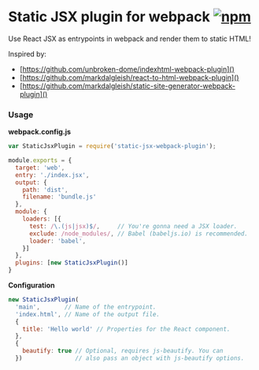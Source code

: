 # Static JSX plugin for webpack [![npm](https://img.shields.io/npm/v/static-jsx-webpack-plugin.svg?style=flat-square)](https://www.npmjs.com/package/static-jsx-webpack-plugin)

Use React JSX as entrypoints in webpack and render them to static HTML!

Inspired by:

* [https://github.com/unbroken-dome/indexhtml-webpack-plugin]()
* [https://github.com/markdalgleish/react-to-html-webpack-plugin]()
* [https://github.com/markdalgleish/static-site-generator-webpack-plugin]()

### Usage

**webpack.config.js**

```javascript
var StaticJsxPlugin = require('static-jsx-webpack-plugin');

module.exports = {
  target: 'web',
  entry: './index.jsx',
  output: {
    path: 'dist',
    filename: 'bundle.js'
  },
  module: {
    loaders: [{
      test: /\.(js|jsx)$/,     // You're gonna need a JSX loader.
      exclude: /node_modules/, // Babel (babeljs.io) is recommended.
      loader: 'babel',
    }]
  },
  plugins: [new StaticJsxPlugin()]
}
```

**Configuration**

```javascript
new StaticJsxPlugin(
  'main',       // Name of the entrypoint.
  'index.html', // Name of the output file.
  {
    title: 'Hello world' // Properties for the React component.
  },
  {
    beautify: true // Optional, requires js-beautify. You can
  })               // also pass an object with js-beautify options.
```
